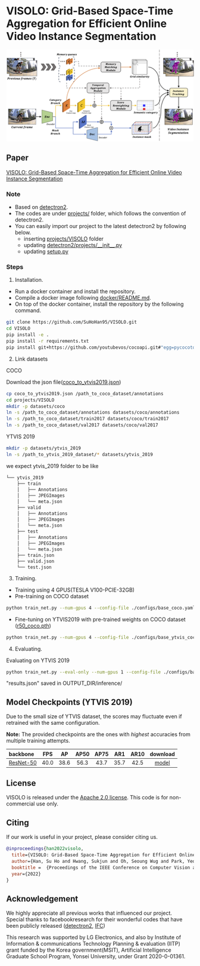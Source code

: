 # VISOLO: Grid-Based Space-Time Aggregation for Efficient Online Video Instance Segmentation

<div align="center">
  <img src="VISOLO.png"/>
</div>

## Paper
[VISOLO: Grid-Based Space-Time Aggregation for Efficient Online Video Instance Segmentation](https://arxiv.org/abs/2112.04177)

### Note
* Based on [detectron2](https://github.com/facebookresearch/detectron2).
* The codes are under [projects/](projects/) folder, which follows the convention of detectron2.
* You can easily import our project to the latest detectron2 by following below.
    - inserting [projects/VISOLO](projects/VISOLO) folder
    - updating [detectron2/projects/__init\_\_.py](detectron2/projects/__init__.py)
    - updating [setup.py](./setup.py)
    
### Steps

1. Installation.
* Run a docker container and install the repository.
* Compile a docker image following [docker/README.md](docker/README.md).
* On top of the docker container, install the repository by the following command.
```bash
git clone https://github.com/SuHoHan95/VISOLO.git
cd VISOLO
pip install -e .
pip install -r requirements.txt
pip install git+https://github.com/youtubevos/cocoapi.git#"egg=pycocotools&subdirectory=PythonAPI"
```

2. Link datasets

COCO

Download the json file([coco_to_ytvis2019.json](https://drive.google.com/file/d/17L33_woQh7eUMemCmnFDOgPUKi-2fTW0/view?usp=sharing))
```bash
cp coco_to_ytvis2019.json /path_to_coco_dataset/annotations
cd projects/VISOLO
mkdir -p datasets/coco
ln -s /path_to_coco_dataset/annotations datasets/coco/annotations
ln -s /path_to_coco_dataset/train2017 datasets/coco/train2017
ln -s /path_to_coco_dataset/val2017 datasets/coco/val2017
```

YTVIS 2019
```bash
mkdir -p datasets/ytvis_2019
ln -s /path_to_ytvis_2019_dataset/* datasets/ytvis_2019
```
we expect ytvis_2019 folder to be like
```
└── ytvis_2019
    ├── train
    │   ├── Annotations
    │   ├── JPEGImages
    │   └── meta.json
    ├── valid
    │   ├── Annotations
    │   ├── JPEGImages
    │   └── meta.json
    ├── test
    │   ├── Annotations
    │   ├── JPEGImages
    │   └── meta.json
    ├── train.json
    ├── valid.json
    └── test.json
```

3. Training.

* Training using 4 GPUS(TESLA V100-PCIE-32GB)
* Pre-training on COCO dataset
```bash
python train_net.py --num-gpus 4 --config-file ./configs/base_coco.yaml OUTPUT_DIR ./checkpoint/coco/
```
* Fine-tuning on YTVIS2019 with pre-trained weights on COCO dataset ([r50_coco.pth](https://drive.google.com/file/d/1rb3i9MBtAjh3SJ2AWdgb3PvuPpF8Swpi/view?usp=sharing))
```bash
python train_net.py --num-gpus 4 --config-file ./configs/base_ytvis_coco.yaml OUTPUT_DIR ./checkpoint/ytvis_2019/ MODEL.WEIGHTS path/to/pre-trained-model.pth
```

4. Evaluating.

Evaluating on YTVIS 2019
```bash
python train_net.py --eval-only --num-gpus 1 --config-file ./configs/base_ytvis_coco.yaml OUTPUT_DIR ./checkpoint/ytvis_2019/ MODEL.WEIGHTS path/to/model.pth
```
"results.json" saved in OUTPUT_DIR/inference/

## Model Checkpoints (YTVIS 2019)
Due to the small size of YTVIS dataset, the scores may fluctuate even if retrained with the same configuration.

**Note:** The provided checkpoints are the ones with *highest* accuracies from multiple training attempts.

| backbone  |  FPS |  AP  | AP50 | AP75 |  AR1 |  AR10 | download |
|:----------|:----:|:----:|:----:|:----:|:----:|:-----:|:--------:|
| [ResNet-50](projects/VISOLO/configs/base_ytvis_coco.yaml) | 40.0 | 38.6 | 56.3 | 43.7 | 35.7 | 42.5 | [model](https://drive.google.com/file/d/1kgr2WPXB1rv8U4aaE1FKjPNezCDzqMY3/view?usp=sharing) |

## License

VISOLO is released under the [Apache 2.0 license](LICENSE).
This code is for non-commercial use only.

## Citing

If our work is useful in your project, please consider citing us.

```BibTex
@inproceedings{han2022visolo,
  title={VISOLO: Grid-Based Space-Time Aggregation for Efficient Online Video Instance Segmentation},
  author={Han, Su Ho and Hwang, Sukjun and Oh, Seoung Wug and Park, Yeonchool and Kim, Hyunwoo and Kim, Min-Jung and Kim, Seon Joo},
  booktitle =  {Proceedings of the IEEE Conference on Computer Vision and Pattern Recognition (CVPR)},
  year={2022}
}
```

## Acknowledgement
We highly appreciate all previous works that influenced our project.\
Special thanks to facebookresearch for their wonderful codes that have been publicly released ([detectron2](https://github.com/facebookresearch/detectron2), [IFC](https://github.com/sukjunhwang/IFC))

This research was supported by LG Electronics, and also by Institute of Information & communications Technology Planning & evaluation (IITP) grant funded by the Korea government(MSIT), Artificial Intelligence Graduate School Program, Yonsei University, under Grant 2020-0-01361.
